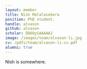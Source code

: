 ```yaml
---
layout: member
title: Nish Malalasekera
position: PhD student.
handle: alvason
github: alvason
scholar: DD6OySAAAAAJ
image: /images/team/alvason-li.jpg
cv: /pdfs/team/alvason-li-cv.pdf
alumni: true
---
```


Nish is somewhere.